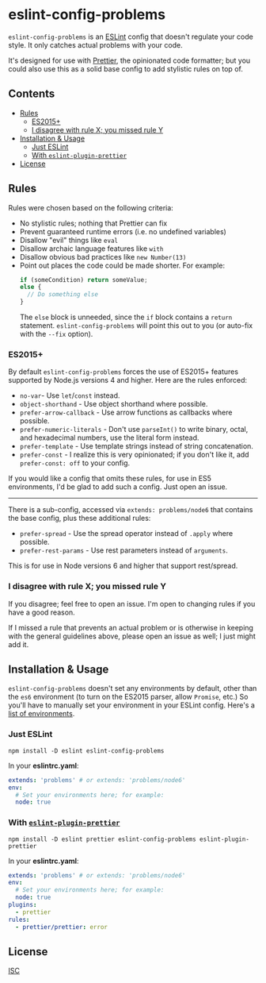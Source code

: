 # eslint-config-problems

`eslint-config-problems` is an [ESLint](http://eslint.org/) config that doesn't regulate your code style. It only catches actual problems with your code.

It's designed for use with [Prettier](https://prettier.io/), the opinionated code formatter; but you could also use this as a solid base config to add stylistic rules on top of.

## Contents

<!-- START doctoc generated TOC please keep comment here to allow auto update -->
<!-- DON'T EDIT THIS SECTION, INSTEAD RE-RUN doctoc TO UPDATE -->


- [Rules](#rules)
  - [ES2015+](#es2015)
  - [I disagree with rule X; you missed rule Y](#i-disagree-with-rule-x-you-missed-rule-y)
- [Installation & Usage](#installation--usage)
  - [Just ESLint](#just-eslint)
  - [With `eslint-plugin-prettier`](#with-eslint-plugin-prettier)
- [License](#license)

<!-- END doctoc generated TOC please keep comment here to allow auto update -->

## Rules

Rules were chosen based on the following criteria:

- No stylistic rules; nothing that Prettier can fix
- Prevent guaranteed runtime errors (i.e. no undefined variables)
- Disallow "evil" things like `eval`
- Disallow archaic language features like `with`
- Disallow obvious bad practices like `new Number(13)`
- Point out places the code could be made shorter. For example:
  ```js
  if (someCondition) return someValue;
  else {
    // Do something else
  }
  ```
  The `else` block is unneeded, since the `if` block contains a `return` statement. `eslint-config-problems` will point this out to you (or auto-fix with the `--fix` option).

### ES2015+

By default `eslint-config-problems` forces the use of ES2015+ features supported by Node.js versions 4 and higher. Here are the rules enforced:

- `no-var`-  Use `let`/`const` instead.
- `object-shorthand` - Use object shorthand where possible.
- `prefer-arrow-callback` - Use arrow functions as callbacks where possible.
- `prefer-numeric-literals` - Don't use `parseInt()` to write binary, octal, and hexadecimal numbers, use the literal form instead.
- `prefer-template` - Use template strings instead of string concatenation.
- `prefer-const` - I realize this is very opinionated; if you don't like it, add `prefer-const: off` to your config.

If you would like a config that omits these rules, for use in ES5 environments, I'd be glad to add such a config. Just open an issue.

---

There is a sub-config, accessed via `extends: problems/node6` that contains the base config, plus these additional rules:

- `prefer-spread` - Use the spread operator instead of `.apply` where possible.
- `prefer-rest-params` - Use rest parameters instead of `arguments`.

This is for use in Node versions 6 and higher that support rest/spread.

### I disagree with rule X; you missed rule Y

If you disagree; feel free to open an issue. I'm open to changing rules if you have a good reason.

If I missed a rule that prevents an actual problem or is otherwise in keeping with the general guidelines above, please open an issue as well; I just might add it.

## Installation & Usage

`eslint-config-problems` doesn't set any environments by default, other than the `es6` environment (to turn on the ES2015 parser, allow `Promise`, etc.) So you'll have to manually set your environment in your ESLint config. Here's a [list of environments](http://eslint.org/docs/user-guide/configuring#specifying-environments).

### Just ESLint

    npm install -D eslint eslint-config-problems

In your **eslintrc.yaml**:

```yaml
extends: 'problems' # or extends: 'problems/node6'
env:
  # Set your environments here; for example:
  node: true
```

### With [`eslint-plugin-prettier`](https://github.com/prettier/eslint-plugin-prettier)

    npm install -D eslint prettier eslint-config-problems eslint-plugin-prettier

In your **eslintrc.yaml**:

```yaml
extends: 'problems' # or extends: 'problems/node6'
env:
  # Set your environments here; for example:
  node: true
plugins:
  - prettier
rules:
  - prettier/prettier: error
```

## License

[ISC](LICENSE)
